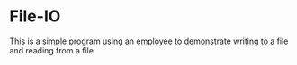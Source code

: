# File-IO
This is a simple program using an employee to demonstrate writing to a file and reading from a file
